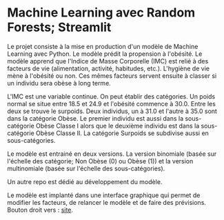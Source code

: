 # Machine Learning avec Random Forests; Streamlit 

Le projet consiste à la mise en production d'un modèle de Machine Learning avec Python. Le modèle prédit la propension à l'obésité. Le modèle apprend que l'Indice de Masse Corporelle (IMC) est relié à des facteurs de vie (alimentation, activité, habitudes, etc.). L'hygiène de vie mène à l'obésité ou non. Ces mêmes facteurs servent ensuite à classer si un individu sera obèse à long terme.

L'IMC est une variable continue. On peut établir des catégories. Un poids normal se situe entre 18.5 et 24.9 et l'obésité commence à 30.0. Entre les deux se trouve le surpoids. Deux individus, un à 31.0 et l'autre à 35.0 sont dans la catégorie Obèse. Le premier individu est aussi dans la sous-catégorie Obèse Classe I alors que le deuxième individu est dans la sous-catégorie Obèse Classe II. La catégorie Surpoids se subdivise aussi en sous-catégories.

Le modèle est entrainé en deux versions. La version binomiale (basée sur l'échelle des catégorie; Non Obèse (0) ou Obèse (1)) et la version multinomiale (basée sur l'échelle des sous-catégories).

Un autre repo est dédié au développement du modèle.

Le modèle est implanté dans une interface graphique qui permet de modifier les facteurs, de relancer le modèle et de faire des prévisions. Bouton droit vers : <a href="https://ugolabo-ml-random-forests-st-01-modele-widb6v.streamlit.app/" target="_blank">site</a>.
